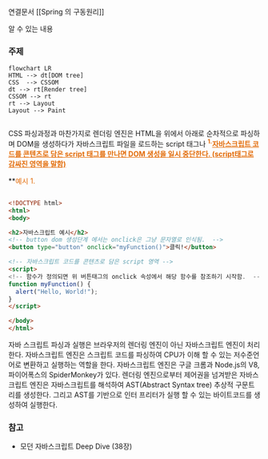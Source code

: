 연결문서
[[Spring 의 구동원리]]

알 수 있는 내용 



### 주제

```mermaid
flowchart LR
HTML --> dt[DOM tree]
CSS  --> CSSOM 
dt --> rt[Render tree]
CSSOM --> rt
rt --> Layout 
Layout --> Paint


```

CSS 파싱과정과 마찬가지로 렌더링 엔진은 HTML을 위에서 아래로 순차적으로 파싱하며 DOM을 생성하다가 자바스크립트 파일을 로드하는 script 태그나 <font color="#e36c09"><strong><sup>1.</sup><u>자바스크립트 코드를 콘텐츠로 담은 script 태그를 만나면 DOM 생성을 일시 중단한다. (script태그로 감싸진 영역을 말함)</u></strong></font>

**<font color="#e36c09">예시 1.</font> 
```html

<!DOCTYPE html>
<html>
<body>

<h2>자바스크립트 예시</h2>
<!-- button dom 생성단계 에서는 onclick은 그냥 문자열로 인식됨.  -->
<button type="button" onclick="myFunction()">클릭!</button>

<!-- 자바스크립트 코드를 콘텐츠로 담은 script 영역 -->
<script> 
<!-- 함수가 정의되면 위 버튼태그의 onclick 속성에서 해당 함수를 참조하기 시작함.  -->
function myFunction() {
  alert("Hello, World!");
}
</script>

</body>
</html>

```

자바 스크립트 파싱과 실행은 브라우저의 렌더링 엔진이 아닌 자바스크립트 엔진이 처리한다. 
자바스크립트 엔진은 스크립트 코드를 파싱하여 CPU가 이해 할 수 있는 저수준언어로  변환하고 실행하는 역할을 한다. 자바스크립트 엔진은 구글 크롬과 Node.js의 V8, 파이어폭스의 SpiderMonkey가 있다. 렌더링 엔진으로부터 제어권을 넘겨받은 자바스크립트 엔진은 자바스크립트를 해석하여 AST(Abstract Syntax tree) 추상적 구문트리를 생성한다.  그리고 AST를 기반으로 인터 프리터가 실행 할 수 있는 바이트코드를 생성하여 실행한다.  


### 참고
* 모던 자바스크립트 Deep Dive (38장)

